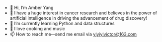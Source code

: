- 👋 Hi, I’m Amber Yang
- 👀 I have a huge interest in cancer research and believes in the power of artificial intelligence in driving the advancement of drug discovery!
- 🌱 I’m currently learning Python and data structures
- 💞️ I love cooking and music
- 📫 How to reach me--send me email via yiyiyivictor@163.com

<!---
luckyamber1992/luckyamber1992 is a ✨ special ✨ repository because its `README.md` (this file) appears on your GitHub profile.
You can click the Preview link to take a look at your changes.
--->
